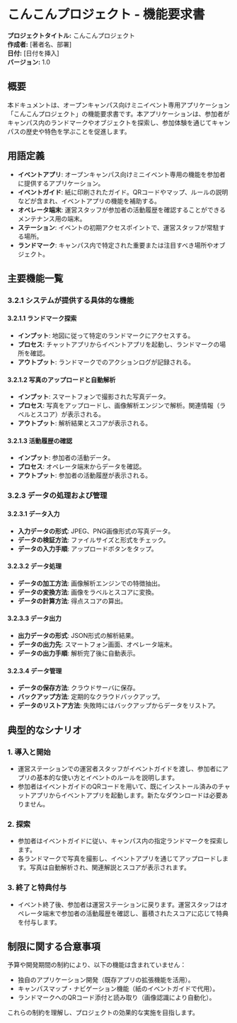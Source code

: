 # こんこんプロジェクト - 機能要求書

**プロジェクトタイトル:** こんこんプロジェクト  
**作成者:** [著者名、部署]  
**日付:** [日付を挿入]  
**バージョン:** 1.0  

## 概要

本ドキュメントは、オープンキャンパス向けミニイベント専用アプリケーション「こんこんプロジェクト」の機能要求書です。本アプリケーションは、参加者がキャンパス内のランドマークやオブジェクトを探索し、参加体験を通じてキャンパスの歴史や特色を学ぶことを促進します。

## 用語定義

- **イベントアプリ**: オープンキャンパス向けミニイベント専用の機能を参加者に提供するアプリケーション。
- **イベントガイド**: 紙に印刷されたガイド。QRコードやマップ、ルールの説明などが含まれ、イベントアプリの機能を補助する。
- **オペレータ端末**: 運営スタッフが参加者の活動履歴を確認することができるメンテナンス用の端末。
- **ステーション**: イベントの初期アクセスポイントで、運営スタッフが常駐する場所。
- **ランドマーク**: キャンパス内で特定された重要または注目すべき場所やオブジェクト。

## 主要機能一覧

### 3.2.1 システムが提供する具体的な機能

#### 3.2.1.1 ランドマーク探索

- **インプット**: 地図に従って特定のランドマークにアクセスする。
- **プロセス**: チャットアプリからイベントアプリを起動し、ランドマークの場所を確認。
- **アウトプット**: ランドマークでのアクションログが記録される。

#### 3.2.1.2 写真のアップロードと自動解析

- **インプット**: スマートフォンで撮影された写真データ。
- **プロセス**: 写真をアップロードし、画像解析エンジンで解析。関連情報（ラベルとスコア）が表示される。
- **アウトプット**: 解析結果とスコアが表示される。

#### 3.2.1.3 活動履歴の確認

- **インプット**: 参加者の活動データ。
- **プロセス**: オペレータ端末からデータを確認。
- **アウトプット**: 参加者の活動履歴が表示される。

### 3.2.3 データの処理および管理

#### 3.2.3.1 データ入力

- **入力データの形式**: JPEG、PNG画像形式の写真データ。
- **データの検証方法**: ファイルサイズと形式をチェック。
- **データの入力手順**: アップロードボタンをタップ。

#### 3.2.3.2 データ処理

- **データの加工方法**: 画像解析エンジンでの特徴抽出。
- **データの変換方法**: 画像をラベルとスコアに変換。
- **データの計算方法**: 得点スコアの算出。

#### 3.2.3.3 データ出力

- **出力データの形式**: JSON形式の解析結果。
- **データの出力先**: スマートフォン画面、オペレータ端末。
- **データの出力手順**: 解析完了後に自動表示。

#### 3.2.3.4 データ管理

- **データの保存方法**: クラウドサーバに保存。
- **バックアップ方法**: 定期的なクラウドバックアップ。
- **データのリストア方法**: 失敗時にはバックアップからデータをリストア。

## 典型的なシナリオ

### 1. 導入と開始

- 運営ステーションでの運営者スタッフがイベントガイドを渡し、参加者にアプリの基本的な使い方とイベントのルールを説明します。
- 参加者はイベントガイドのQRコードを用いて、既にインストール済みのチャットアプリからイベントアプリを起動します。新たなダウンロードは必要ありません。

### 2. 探索

- 参加者はイベントガイドに従い、キャンパス内の指定ランドマークを探索します。
- 各ランドマークで写真を撮影し、イベントアプリを通じてアップロードします。写真は自動解析され、関連解説とスコアが表示されます。

### 3. 終了と特典付与

- イベント終了後、参加者は運営ステーションに戻ります。運営スタッフはオペレータ端末で参加者の活動履歴を確認し、蓄積されたスコアに応じて特典を付与します。

## 制限に関する合意事項

予算や開発期間の制約により、以下の機能は含まれていません：

- 独自のアプリケーション開発（既存アプリの拡張機能を活用）。
- キャンパスマップ・ナビゲーション機能（紙のイベントガイドで代用）。
- ランドマークへのQRコード添付と読み取り（画像認識により自動化）。

これらの制約を理解し、プロジェクトの効果的な実施を目指します。